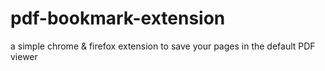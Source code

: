 # pdf-bookmark-extension
a simple chrome &amp; firefox extension to save your pages in the default PDF viewer

